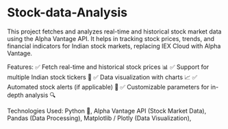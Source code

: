 # Stock-data-Analysis
This project fetches and analyzes real-time and historical stock market data using the Alpha Vantage API. It helps in tracking stock prices, trends, and financial indicators for Indian stock markets, replacing IEX Cloud with Alpha Vantage.

Features:
✅ Fetch real-time and historical stock prices 📊
✅ Support for multiple Indian stock tickers 🏦
✅ Data visualization with charts 📈
✅ Automated stock alerts (if applicable) 🔔
✅ Customizable parameters for in-depth analysis 🔍

Technologies Used: 
Python 🐍,
Alpha Vantage API (Stock Market Data),
Pandas (Data Processing),
Matplotlib / Plotly (Data Visualization),
